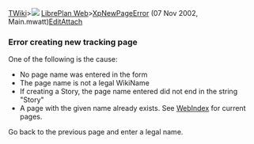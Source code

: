 [TWiki](Main_WebHome)&gt;![](/twiki/pub/TWiki/TWikiDocGraphics/web-bg-small.gif) [LibrePlan Web](LibrePlan_WebHome)&gt;[XpNewPageError](LibrePlan_XpNewPageError "Topic revision: 2 (07 Nov 2002 - 18:26:00)") (07 Nov 2002, Main.mwatt)[Edit](LibrePlan_XpNewPageError?t=1520343735 "Edit this topic text")[Attach](/twiki/bin/attach/LibrePlan/XpNewPageError "Attach an image or document to this topic")  

###  Error creating new tracking page

One of the following is the cause:

-   No page name was entered in the form
-   The page name is not a legal WikiName
-   If creating a Story, the page name entered did not end in the string "Story"
-   A page with the given name already exists. See [WebIndex](LibrePlan_WebIndex) for current pages.

Go back to the previous page and enter a legal name.
